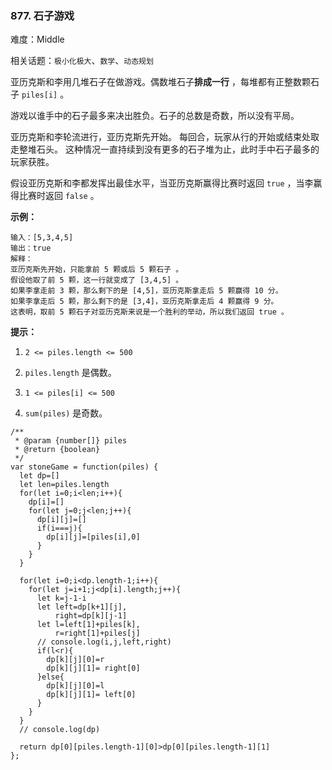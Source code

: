 ### 877. 石子游戏

难度：Middle

相关话题：`极小化极大`、`数学`、`动态规划`

亚历克斯和李用几堆石子在做游戏。偶数堆石子**排成一行** ，每堆都有正整数颗石子 `piles[i]` 。



游戏以谁手中的石子最多来决出胜负。石子的总数是奇数，所以没有平局。



亚历克斯和李轮流进行，亚历克斯先开始。 每回合，玩家从行的开始或结束处取走整堆石头。 这种情况一直持续到没有更多的石子堆为止，此时手中石子最多的玩家获胜。



假设亚历克斯和李都发挥出最佳水平，当亚历克斯赢得比赛时返回 `true` ，当李赢得比赛时返回 `false` 。







**示例：** 



```
输入：[5,3,4,5]
输出：true
解释：
亚历克斯先开始，只能拿前 5 颗或后 5 颗石子 。
假设他取了前 5 颗，这一行就变成了 [3,4,5] 。
如果李拿走前 3 颗，那么剩下的是 [4,5]，亚历克斯拿走后 5 颗赢得 10 分。
如果李拿走后 5 颗，那么剩下的是 [3,4]，亚历克斯拿走后 4 颗赢得 9 分。
这表明，取前 5 颗石子对亚历克斯来说是一个胜利的举动，所以我们返回 true 。
```






**提示：** 




1.  `2 <= piles.length <= 500` 

2.  `piles.length`  是偶数。

3.  `1 <= piles[i] <= 500` 

4.  `sum(piles)` 是奇数。




```
/**
 * @param {number[]} piles
 * @return {boolean}
 */
var stoneGame = function(piles) {
  let dp=[]
  let len=piles.length
  for(let i=0;i<len;i++){
    dp[i]=[]
    for(let j=0;j<len;j++){
      dp[i][j]=[]
      if(i===j){
        dp[i][j]=[piles[i],0]
      }
    }
  }
  
  for(let i=0;i<dp.length-1;i++){
    for(let j=i+1;j<dp[i].length;j++){
      let k=j-1-i
      let left=dp[k+1][j],
          right=dp[k][j-1]
      let l=left[1]+piles[k],
          r=right[1]+piles[j]
      // console.log(i,j,left,right)
      if(l<r){
        dp[k][j][0]=r
        dp[k][j][1]= right[0]       
      }else{
        dp[k][j][0]=l
        dp[k][j][1]= left[0]    
      }
    }
  }
  // console.log(dp)
  
  return dp[0][piles.length-1][0]>dp[0][piles.length-1][1]
};
```

